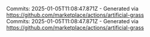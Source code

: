 Commits: 2025-01-05T11:08:47.871Z - Generated via https://github.com/marketplace/actions/artificial-grass
<br>
Commits: 2025-01-05T11:08:47.871Z - Generated via https://github.com/marketplace/actions/artificial-grass
<br>

